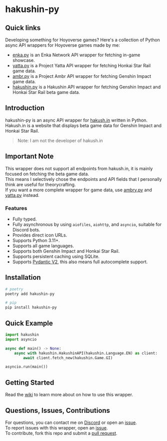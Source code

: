 # hakushin-py

## Quick links

Developing something for Hoyoverse games? Here's a collection of Python async API wrappers for Hoyoverse games made by me:

- [enka.py](https://github.com/seriaati/enka-py) is an Enka Network API wrapper for fetching in-game showcase.
- [yatta.py](https://github.com/seriaati/yatta) is a Project Yatta API wrapper for fetching Honkai Star Rail game data.
- [ambr.py](https://github.com/seriaati/ambr) is a Project Ambr API wrapper for fetching Genshin Impact game data.
- [hakushin.py](https://github.com/seriaati/hakushin-py) is a Hakushin API wrapper for fetching Genshin Impact and Honkai Star Rail beta game data.

## Introduction

hakushin-py is an async API wrapper for [hakush.in](https://hakush.in/) written in Python.  
Hakush.in is a website that displays beta game data for Genshin Impact and Honkai Star Rail.

> Note: I am not the developer of hakush.in

## Important Note

This wrapper does not support all endpoints from hakush.in, it is mainly focused on fetching the beta game data.  
This means I selectively chose the endpoints and API fields that I personally think are useful for theorycrafting.  
If you want a more complete wrapper for game data, use [ambry.py](https://github.com/seriaati/ambr) and [yatta.py](https://github.com/seriaati/yatta) instead.

### Features

- Fully typed.
- Fully asynchronous by using `aiofiles`, `aiohttp`, and `asyncio`, suitable for Discord bots.
- Provides direct icon URLs.
- Supports Python 3.11+.
- Supports all game languages.
- Supports both Genshin Impact and Honkai Star Rail.
- Supports persistent caching using SQLite.
- Supports [Pydantic V2](https://github.com/pydantic/pydantic), this also means full autocomplete support.

## Installation

```bash
# poetry
poetry add hakushin-py

# pip
pip install hakushin-py
```

## Quick Example

```py
import hakushin
import asyncio

async def main() -> None:
    async with hakushin.HakushinAPI(hakushin.Language.EN) as client:
        await client.fetch_new(hakushin.Game.GI)

asyncio.run(main())
```

## Getting Started

Read the [wiki](https://github.com/seriaati/hakushin-py/wiki) to learn more about on how to use this wrapper.

## Questions, Issues, Contributions

For questions, you can contact me on [Discord](https://discord.com/users/410036441129943050) or open an [issue](https://github.com/seriaati/hakushin-py/issues).  
To report issues with this wrapper, open an [issue](https://github.com/seriaati/hakushin-py/issues).  
To contribute, fork this repo and submit a [pull request](https://github.com/seriaati/hakushin-py/pulls).
